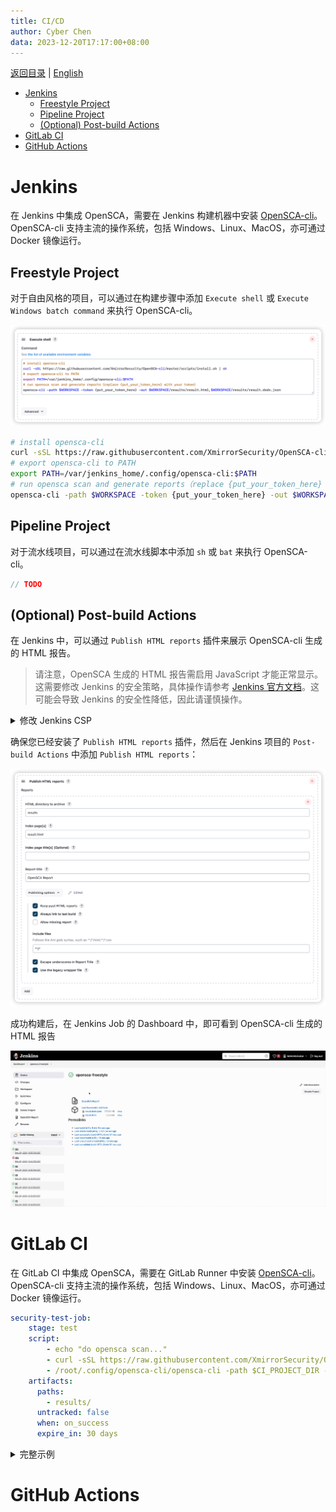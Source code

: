 ```yaml
---
title: CI/CD
author: Cyber Chen
data: 2023-12-20T17:17:00+08:00
---
```


[返回目录](/docs/README-zh-CN.md) | [English](./CICD.md)

- [Jenkins](#jenkins)
  - [Freestyle Project](#freestyle-project)
  - [Pipeline Project](#pipeline-project)
  - [(Optional) Post-build Actions](#optional-post-build-actions)
- [GitLab CI](#gitlab-ci)
- [GitHub Actions](#github-actions)

# Jenkins

在 Jenkins 中集成 OpenSCA，需要在 Jenkins 构建机器中安装 [OpenSCA-cli](https://github.com/XmirrorSecurity/OpenSCA-cli)。 OpenSCA-cli 支持主流的操作系统，包括 Windows、Linux、MacOS，亦可通过 Docker 镜像运行。

## Freestyle Project

对于自由风格的项目，可以通过在构建步骤中添加 `Execute shell` 或 `Execute Windows batch command` 来执行 OpenSCA-cli。

![jenkins_freestyle](/resources/jenkins-freestyle.png)

```bash
# install opensca-cli
curl -sSL https://raw.githubusercontent.com/XmirrorSecurity/OpenSCA-cli/master/scripts/install.sh | sh
# export opensca-cli to PATH
export PATH=/var/jenkins_home/.config/opensca-cli:$PATH
# run opensca scan and generate reports（replace {put_your_token_here} with your token）
opensca-cli -path $WORKSPACE -token {put_your_token_here} -out $WORKSPACE/results/result.html,$WORKSPACE/results/result.dsdx.json
```

## Pipeline Project

对于流水线项目，可以通过在流水线脚本中添加 `sh` 或 `bat` 来执行 OpenSCA-cli。

```groovy
// TODO
```

## (Optional) Post-build Actions

在 Jenkins 中，可以通过 `Publish HTML reports` 插件来展示 OpenSCA-cli 生成的 HTML 报告。

> 请注意，OpenSCA 生成的 HTML 报告需启用 JavaScript 才能正常显示。这需要修改 Jenkins 的安全策略，具体操作请参考 [Jenkins 官方文档](https://www.jenkins.io/doc/book/security/configuring-content-security-policy//)。这可能会导致 Jenkins 的安全性降低，因此请谨慎操作。

<details>
<summary>修改 Jenkins CSP</summary>

在 Jenkins 的 `Manage Jenkins` -> `Script Console` 中执行以下脚本：

```groovy
System.setProperty("hudson.model.DirectoryBrowserSupport.CSP", "sandbox allow-scripts; default-src 'self'; img-src 'self' data:; style-src 'self' 'unsafe-inline'; script-src 'self' 'unsafe-inline' 'unsafe-eval';")
```

执行完成后，需重启 Jenkins 服务。

</details>

确保您已经安装了 `Publish HTML reports` 插件，然后在 Jenkins 项目的 `Post-build Actions` 中添加 `Publish HTML reports`：

![jenkins_postbuild](/resources/jenkins-postbuild.png)  

成功构建后，在 Jenkins Job 的 Dashboard 中，即可看到 OpenSCA-cli 生成的 HTML 报告

![html_report](/resources/jenkins-view-html-report.gif)


# GitLab CI

在 GitLab CI 中集成 OpenSCA，需要在 GitLab Runner 中安装 [OpenSCA-cli](https://github.com/XmirrorSecurity/OpenSCA-cli)。 OpenSCA-cli 支持主流的操作系统，包括 Windows、Linux、MacOS，亦可通过 Docker 镜像运行。

```yaml
security-test-job:
    stage: test
    script:
        - echo "do opensca scan..."
        - curl -sSL https://raw.githubusercontent.com/XmirrorSecurity/OpenSCA-cli/master/scripts/install.sh | sh
        - /root/.config/opensca-cli/opensca-cli -path $CI_PROJECT_DIR -token {put_your_token_here} -out $CI_PROJECT_DIR/results/result.html,$CI_PROJECT_DIR/results/result.dsdx.json
    artifacts:
      paths:
        - results/
      untracked: false
      when: on_success
      expire_in: 30 days
```

<details>
<summary>完整示例</summary>

```yaml
stages:
  - build
  - test
  - deploy

build-job:
  stage: build
  script:
    - echo "Compiling the code..."
    - echo "Compile complete."

unit-test-job:
  stage: test
  script:
    - echo "do unit test..."
    - sleep 10
    - echo "Code coverage is 90%"

lint-test-job:
  stage: test
  script:
    - echo "do lint test..."
    - sleep 10
    - echo "No lint issues found."

security-test-job:
    stage: test
    script:
        - echo "do opensca scan..."
        - curl -sSL https://raw.githubusercontent.com/XmirrorSecurity/OpenSCA-cli/master/scripts/install.sh | sh
        - /root/.config/opensca-cli/opensca-cli -path $CI_PROJECT_DIR -token {put_your_token_here} -out $CI_PROJECT_DIR/results/result.html,$CI_PROJECT_DIR/results/result.dsdx.json
    artifacts:
      paths:
        - results/
      untracked: false
      when: on_success
      expire_in: 30 days

deploy-job:
  stage: deploy
  environment: production
  script:
    - echo "Deploying application..."
    - echo "Application successfully deployed."
```

</details>

# GitHub Actions

